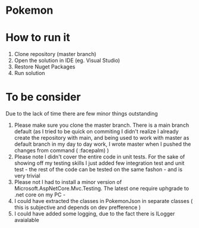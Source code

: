# Pokemon

# How to run it
1. Clone repository (master branch)
2. Open the solution in IDE (eg. Visual Studio) 
3. Restore Nuget Packages
4. Run solution

# To be consider
Due to the lack of time there are few minor things outstanding

1. Please make sure you clone the master branch. There is a main branch default (as I tried to be quick on commiting I didn't realize I already create the repository with main, 
and being used to work with master as default branch in my day to day work, I wrote master when I pushed the changes from command ( :facepalm) )
2. Please note I didn't cover the entire code in unit tests. For the sake of showing off my testing skills I just added few integration test and unit test - the rest of the code can be tested on the same fashon - and is very trivial
3. Please not I had to install a minor version of Microsoft.AspNetCore.Mvc.Testing. The latest one require uphgrade to .net core on my PC - 
4. I could have extracted the classes in PokemonJson in separate classes ( this is subjective and depends on dev prefference )
5. I could have added some logging, due to the fact there is ILogger avaialable 


